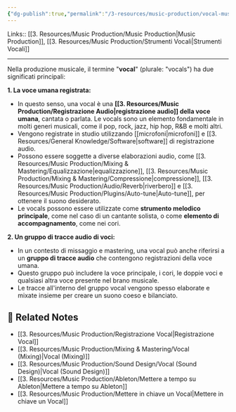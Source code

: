```yaml
---
{"dg-publish":true,"permalink":"/3-resources/music-production/vocal-music-production/","tags":["type/dashboard/MOC"]}
---
```


Links:: [[3. Resources/Music Production/Music Production\|Music Production]], [[3. Resources/Music Production/Strumenti Vocali\|Strumenti Vocali]]

---
Nella produzione musicale, il termine "**vocal**" (plurale: "vocals") ha due significati principali:

**1. La voce umana registrata:**

- In questo senso, una vocal è una **[[3. Resources/Music Production/Registrazione Audio\|registrazione audio]] della voce umana**, cantata o parlata. Le vocals sono un elemento fondamentale in molti generi musicali, come il pop, rock, jazz, hip hop, R&B e molti altri.
- Vengono registrate in studio utilizzando [[microfoni\|microfoni]] e [[3. Resources/General Knowledge/Software\|software]] di registrazione audio.
- Possono essere soggette a diverse elaborazioni audio, come [[3. Resources/Music Production/Mixing & Mastering/Equalizzazione\|equalizzazione]], [[3. Resources/Music Production/Mixing & Mastering/Compressione\|compressione]], [[3. Resources/Music Production/Audio/Reverb\|riverbero]] e [[3. Resources/Music Production/Plugins/Auto-tune\|Auto-tune]], per ottenere il suono desiderato.
- Le vocals possono essere utilizzate come **strumento melodico principale**, come nel caso di un cantante solista, o come **elemento di accompagnamento**, come nei cori.

**2. Un gruppo di tracce audio di voci:**

- In un contesto di missaggio e mastering, una vocal può anche riferirsi a un **gruppo di tracce audio** che contengono registrazioni della voce umana.
- Questo gruppo può includere la voce principale, i cori, le doppie voci e qualsiasi altra voce presente nel brano musicale.
- Le tracce all'interno del gruppo vocal vengono spesso elaborate e mixate insieme per creare un suono coeso e bilanciato.


## 🔗 Related Notes

- [[3. Resources/Music Production/Registrazione Vocal\|Registrazione Vocal]]
- [[3. Resources/Music Production/Mixing & Mastering/Vocal (Mixing)\|Vocal (Mixing)]]
- [[3. Resources/Music Production/Sound Design/Vocal (Sound Design)\|Vocal (Sound Design)]]
- [[3. Resources/Music Production/Ableton/Mettere a tempo su Ableton\|Mettere a tempo su Ableton]]
- [[3. Resources/Music Production/Mettere in chiave un Vocal\|Mettere in chiave un Vocal]]






